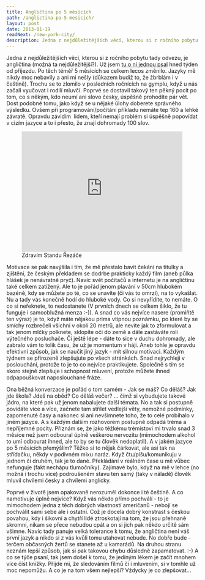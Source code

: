 ```yaml
---
title: Angličtina po 5 měsících
path: /anglictina-po-5-mesicich/
layout: post
date: 2013-01-19
readNext: /new-york-city/
description: Jedna z nejdůležitějších věcí, kterou si z ročního pobytu tady odvezu, je angličtina (možná ta nejdůležitější?). Už jsem tu o ní jednou psal hned týden od příjezdu. Po těch téměř 5 měsících se celkem lecos změnilo.
---
```


Jedna z nejdůležitějších věcí, kterou si z ročního pobytu tady odvezu, je angličtina (možná ta nejdůležitější?). Už jsem [tu o ní jednou psal](http://blog.miksu.cz/anglictina/) hned týden od příjezdu. Po těch téměř 5 měsících se celkem lecos změnilo. Jazyky mě nikdy moc nebavily a ani mi nešly (důkazem budiž to, že žbrblám i v češtině). Trochu se to zlomilo v posledních ročnících na gymplu, když u nás začali vyučovat i rodilí mluvčí. Poprvé se dostavil takový ten pěkný pocit po tom, co s někým, kdo neumí ani slovo česky, úspěšně prohodíte pár vět. Dost podobné tomu, jako když se u nějaké úlohy doberete správného výsledku. Ovšem při programování/počítání příkladu nemáte tep 160 a lehké závratě. Opravdu závidím  lidem, kteří nemají problém si úspěšně popovídat v cizím jazyce a to i přesto, že znají dohromady 100 slov.

<figure class="floatLeft">
  <iframe width="420" height="315" src="https://www.youtube.com/embed/WIlpHDywtTI" frameborder="0" allowfullscreen></iframe>
  <figcaption>Zdravím Standu Řezáče</figcaption>
</figure>

Motivace se pak navýšila i tím, že mě přestalo bavit čekání na titulky a zjištění, že českým překladem se dodrbe prakticky každý film (aneb půlka hlášek je nenávratně pryč). Navíc svět počítačů a internetu je na angličtinu také celkem zatížený. Ale to je pořád jenom plavání v 50cm hlubokém bazéně, kdy se můžete po té, co se unavíte (či vás to omrzí), na to vykašlat. Nu a tady vás konečně hodí do hluboké vody. Co si nevyřídíte, to nemáte. O co si neřeknete, to nedostanete (V prvních dnech se celkem šiklo, že tu funguje i samooblužná menza :-)). A snad co vás nejvíce nasere (promiňtě ten výraz) je to, když máte nějakou prima vtipnou poznámku, po které by se smíchy rozbrečeli všichni v okolí 20 metrů, ale nevíte jak to zformulovat a tak jenom mlčky polknete, sklopíte oči do země a dále zastáváte roli výtečného posluchače. Či ještě lépe - dáte to sice v duchu dohromady, ale zabralo vám to tolik času, že už je momentum v háji. Aneb tohle je opravdu efektivní způsob, jak se naučit jiný jazyk - mít silnou motivaci. Každým týdnem se přirozeně zlepšujute po všech stránkách. Snad nejrychleji v poslouchání, protože to je to co nejvíce praktikujete. Společně s tím se skoro stejně zlepšuje i schopnost mluvení, protože můžete ihned odpapouškovat naposlouchané fráze.

Ona běžná konverzace je pořád o tom samém - Jak se máš? Co děláš? Jak jde škola? Jdeš na oběd? Co děláš večer? ... čímž si vybudujete takové jádro, na které pak už jenom nabalujete další témata. No a tak si postupně povídáte více a více, začnete tam střílet vedlejší věty, nemožné podmínky, zapomenuté časy a nakonec si ani nevšimnete toho, že to celé probíhalo v jiném jazyce. A s každým dalším rozhovorem postupně odpadá tréma a nepříjemné pocity. Přiznám se, že jako těžkému trémistovi mi trvalo snad 3 měsíce než jsem odboural úplně veškerou nervozitu (mimochodem alkohol to umí odbourat ihned, ale to by se tu člověk nedoplatil). A v jakém jazyce po 5 měsících přemýšlím? Těžko si to nějak čárkovat, ale asi tak na střídačku, někdy v podivném mixu naráz. Když čtu/píšu/komunikuju v jednom či druhém, tak je to dané. Překládání v reálném čase u mě vůbec nefunguje (fakt nechápu tlumočníky). Zajímavé bylo, když na mě v lehce (no možná i trochu více) podroušeném stavu ten samý (taky v náladě) člověk mluvil chvílemi česky a chvílemi anglicky.

Poprvé v životě jsem opakovaně nerozuměl dokonce i té češtině. A co namotivuje úplně nejvíce? Když vás někdo přímo pochválí - to je mimochodem jedna z těch dobrých vlastností američanů - nebojí se pochválit sami sebe ale i ostatní. Což je docela dobrý konstrast s českou povahou, kdy i šikovní a chytří lidé ztroskotají na tom, že jsou přehnaně skromní, nikam se přece nebudou cpát a on si jich pak někdo určitě sám všimne. Navíc tady panuje velká tolerance k tomu, že angličtina není váš první jazyk a nikdo si z vás kvůli tomu utahovat nebude. No dobře bude - terčem občasných žertů se stanete až u kamarádů. Na druhou stranu neznám lepší způsob, jak si pak takovou chybu důsledně zapamatovat. :-) A co se týče psaní, tak jsem došel k tomu, že jediným lékem je začít mnohem více číst knížky. Přijde mi, že sledováním filmů či i mluvením, si v tomhle už moc nepomůžu. A co je na tom všem nejlepší? Vždycky je co zlepšovat...
